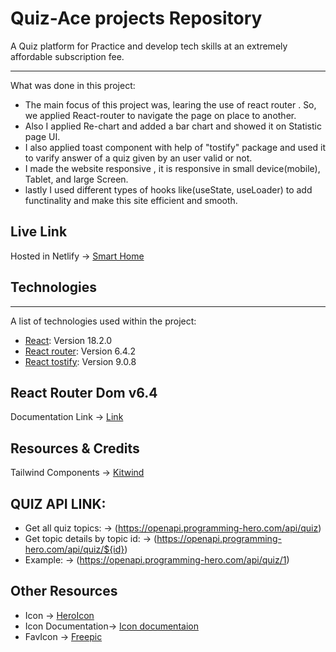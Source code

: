 # Quiz-Ace projects Repository

A Quiz platform for Practice and develop tech skills at an extremely affordable subscription fee.

***
What was done in this project:
* The main focus of this project was, learing the use of react router . So, we applied React-router to navigate the page on place to another.
* Also I applied Re-chart and added a bar chart and showed it on Statistic page UI.
*  I also applied toast component with help of "tostify" package and used it to varify answer of a quiz given by an user valid or not.
* I made the website responsive , it is responsive in small device(mobile), Tablet, and large Screen.
*  lastly I used different types of hooks like(useState, useLoader) to add functinality and make this site efficient and smooth.

## Live Link
Hosted in Netlify -> [Smart Home](https://shome-shop.netlify.app/)

## Technologies
***
A list of technologies used within the project:
* [React](https://reactjs.org/): Version 18.2.0
* [React router](https://reactrouter.com/en/main): Version 6.4.2
* [React tostify](https://www.npmjs.com/package/react-toastify): Version 9.0.8


## React Router Dom v6.4 
Documentation Link -> [Link](https://reactrouter.com/en/main/start/overview)

## Resources & Credits
Tailwind Components -> 
[Kitwind](https://kitwind.io/products/kometa/components)

## QUIZ API LINK:
* Get all quiz topics: -> (https://openapi.programming-hero.com/api/quiz)
* Get topic details by topic id: -> (https://openapi.programming-hero.com/api/quiz/${id})
* Example: -> (https://openapi.programming-hero.com/api/quiz/1)

## Other Resources
* Icon -> [HeroIcon](https://heroicons.com/)
* Icon Documentation-> [Icon documentaion](https://github.com/tailwindlabs/heroicons)
* FavIcon -> [Freepic](https://www.freepik.com/)